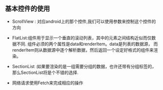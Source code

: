 
## 基本控件的使用

- ScrollView : 对应android上的那个控件,我们可以使用参数来控制这个控件的方向
- FlatList:组件用于显示一个垂直的滚动列表，其中的元素之间结构近似而仅数据不同.
组件必须的两个属性是data和renderItem。data是列表的数据源，
而renderItem则从数据源中逐个解析数据，然后返回一个设定好格式的组件来渲染。


- SectionList :如果要渲染的是一组需要分组的数据，也许还带有分组标签的，那么SectionList将是个不错的选择.
- 网络请求使用Fetch来完成相应的操作
